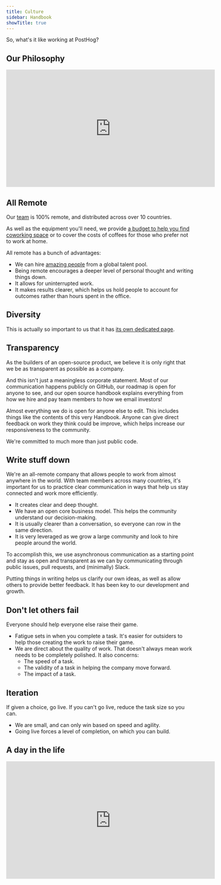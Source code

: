```yaml
---
title: Culture
sidebar: Handbook
showTitle: true
---
```


So, what's it like working at PostHog?

## Our Philosophy

<iframe width="560" height="315" src="https://www.youtube.com/embed/rRwzJiljpSA" frameborder="0" allow="accelerometer; autoplay; clipboard-write; encrypted-media; gyroscope; picture-in-picture" allowfullscreen></iframe>

## All Remote

Our [team](/handbook/company/team) is 100% remote, and distributed across over 10 countries.

As well as the equipment you'll need, we provide [a budget to help you find coworking space](/handbook/people/spending-money#work-space) or to cover the costs of coffees for those who prefer not to work at home.

All remote has a bunch of advantages:

* We can hire [amazing people](/handbook/company/team) from a global talent pool.
* Being remote encourages a deeper level of personal thought and writing things down.
* It allows for uninterrupted work.
* It makes results clearer, which helps us hold people to account for outcomes rather than hours spent in the office.

## Diversity

This is actually so important to us that it has [its own dedicated page](https://posthog.com/handbook/company/diversity). 

## Transparency

As the builders of an open-source product, we believe it is only right that we be as transparent as possible as a company.

And this isn't just a meaningless corporate statement. Most of our communication happens publicly on GitHub, our roadmap is open for anyone to see, and our open source handbook explains everything from how we hire and pay team members to how we email investors!

Almost everything we do is open for anyone else to edit. This includes things like the contents of this very Handbook. Anyone can give direct feedback on work they think could be improve, which helps increase our responsiveness to the community. 

We're committed to much more than just public code. 

## Write stuff down

We're an all-remote company that allows people to work from almost anywhere in the world. With team members across many countries, it's important for us to practice clear communication in ways that help us stay connected and work more efficiently.

* It creates clear and deep thought.
* We have an open core business model. This helps the community understand our decision-making.
* It is usually clearer than a conversation, so everyone can row in the same direction.
* It is very leveraged as we grow a large community and look to hire people around the world.

To accomplish this, we use asynchronous communication as a starting point and stay as open and transparent as we can by communicating through public issues, pull requests, and (minimally) Slack.

Putting things in writing helps us clarify our own ideas, as well as allow others to provide better feedback. It has been key to our development and growth.

## Don't let others fail

Everyone should help everyone else raise their game.

* Fatigue sets in when you complete a task. It's easier for outsiders to help those creating the work to raise their game.
* We are direct about the quality of work. That doesn't always mean work needs to be completely polished. It also concerns:
  * The speed of a task.
  * The validity of a task in helping the company move forward.
  * The impact of a task.

## Iteration

If given a choice, go live. If you can't go live, reduce the task size so you can.

* We are small, and can only win based on speed and agility.
* Going live forces a level of completion, on which you can build.

## A day in the life

<iframe width="560" height="315" src="https://www.youtube.com/embed/xlODCLrZyvM" frameborder="0" allow="accelerometer; autoplay; clipboard-write; encrypted-media; gyroscope; picture-in-picture" allowfullscreen></iframe>
